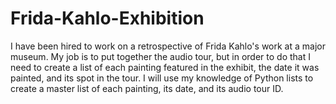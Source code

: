 # Frida-Kahlo-Exhibition
I have  been hired to work on a retrospective of Frida Kahlo's work at a major museum. My job is to put together the audio tour, but in order to do that I need to create a list of each painting featured in the exhibit, the date it was painted, and its spot in the tour. 
I will use my knowledge of Python lists to create a master list of each painting, its date, and its audio tour ID. 
